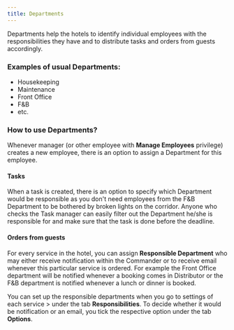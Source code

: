 ```yaml
---
title: Departments
---
```


Departments help the hotels to identify individual employees with the responsibilities they have and to distribute tasks and orders from guests accordingly.<br/>

### Examples of usual Departments:<br/>
- Housekeeping<br/>
- Maintenance<br/>
- Front Office<br/>
- F&B<br/>
- etc.

### How to use Departments?

Whenever manager (or other employee with **Manage Employees** privilege) creates a new employee, there is an option to assign a Department for this employee.

#### Tasks
When a task is created, there is an option to specify which Department would be responsible as you don't need employees from the F&B Department to be bothered by broken lights on the corridor. Anyone who checks the Task manager can easily filter out the Department he/she is responsible for and make sure that the task is done before the deadline.

#### Orders from guests
For every service in the hotel, you can assign **Responsible Department** who may either receive notification within the Commander or to receive email whenever this particular service is ordered. For example the Front Office department will be notified whenever a booking comes in Distributor or the F&B department is notified whenever a lunch or dinner is booked.</p>
You can set up the responsible departments when you go to settings of each service > under the tab **Responsibilities**. To decide whether it would be notification or an email, you tick the respective option under the tab **Options**.

